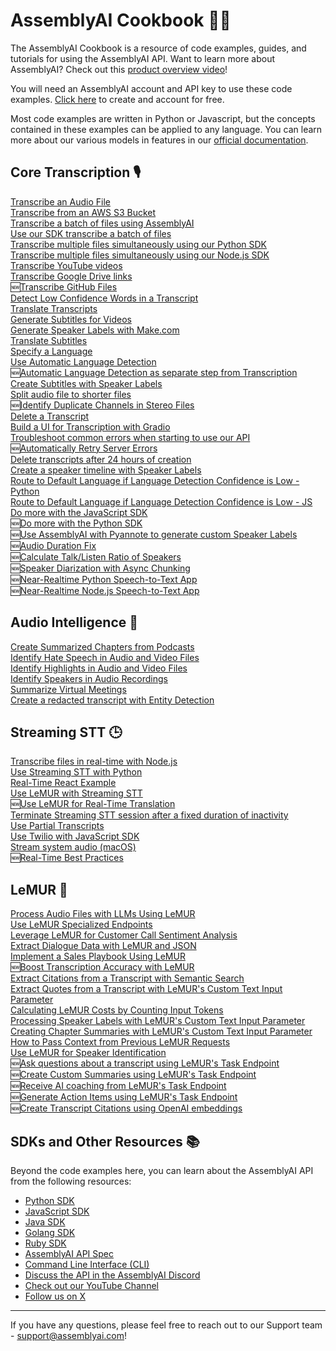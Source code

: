 # AssemblyAI Cookbook 🧑‍🍳
The AssemblyAI Cookbook is a resource of code examples, guides, and tutorials for using the AssemblyAI API. Want to learn more about AssemblyAI? Check out this [product overview video](https://youtu.be/UT1sBCuSJxE)!

You will need an AssemblyAI account and API key to use these code examples. [Click here](https://www.assemblyai.com/dashboard/signup) to create and account for free.

Most code examples are written in Python or Javascript, but the concepts contained in these examples can be applied to any language. You can learn more about our various models in features in our [official documentation](https://www.assemblyai.com/docs/).

## Core Transcription 🎙️
[Transcribe an Audio File](core-transcription/transcribe.ipynb)      
[Transcribe from an AWS S3 Bucket](core-transcription/transcribe_from_s3.ipynb)  
[Transcribe a batch of files using AssemblyAI](core-transcription/transcribe_batch_of_files)   
[Use our SDK transcribe a batch of files](core-transcription/SDK_transcribe_batch_of_files)  
[Transcribe multiple files simultaneously using our Python SDK](core-transcription/SDK_transcribe_batch_of_files/batch_transcription.ipynb)      
[Transcribe multiple files simultaneously using our Node.js SDK](core-transcription/SDK-Node-batch.md)   
[Transcribe YouTube videos](core-transcription/transcribe_youtube_videos.ipynb)  
[Transcribe Google Drive links](core-transcription/transcribing-google-drive-file.md)  
🆕[Transcribe GitHub Files](core-transcription/transcribing-github-files.md)  
[Detect Low Confidence Words in a Transcript](core-transcription/detecting-low-confidence-words.md)  
[Translate Transcripts](core-transcription/translate_transcripts.ipynb)  
[Generate Subtitles for Videos](core-transcription/subtitles.ipynb)\
[Generate Speaker Labels with Make.com](core-transcription/make.com-speaker-labels.md)\
[Translate Subtitles](core-transcription/translate_subtitles.ipynb)     
[Specify a Language](core-transcription/specify-language.ipynb)  
[Use Automatic Language Detection](core-transcription/automatic-language-detection.ipynb)    
🆕[Automatic Language Detection as separate step from Transcription](core-transcription/automatic-language-detection-separate.ipynb)    
[Create Subtitles with Speaker Labels](core-transcription/speaker_labelled_subtitles.ipynb)   
[Split audio file to shorter files](core-transcription/split_audio_file)   
🆕[Identify Duplicate Channels in Stereo Files](core-transcription/identify_duplicate_channels.ipynb)\
[Delete a Transcript ](core-transcription/delete_transcript.ipynb)  
[Build a UI for Transcription with Gradio](core-transcription/gradio-frontend.ipynb)  
[Troubleshoot common errors when starting to use our API](core-transcription/common_errors_and_solutions.md)  
🆕[Automatically Retry Server Errors](core-transcription/retry-server-error.ipynb)  
[Delete transcripts after 24 hours of creation](core-transcription/schedule_delete.ipynb)  
[Create a speaker timeline with Speaker Labels](core-transcription/speaker_timeline.ipynb)\
[Route to Default Language if Language Detection Confidence is Low - Python](core-transcription/automatic-language-detection-route-default-language-python.ipynb)\
[Route to Default Language if Language Detection Confidence is Low - JS](core-transcription/automatic-language-detection-route-default-language-js.md)\
[Do more with the JavaScript SDK](core-transcription/do-more-with-sdk-js.md)\
🆕[Do more with the Python SDK](core-transcription/do-more-with-sdk-python.ipynb)\
🆕[Use AssemblyAI with Pyannote to generate custom Speaker Labels](core-transcription/Use_AssemblyAI_with_Pyannote_to_generate_custom_Speaker_Labels.ipynb)\
🆕[Audio Duration Fix](core-transcription/audio-duration-fix.ipynb)\
🆕[Calculate Talk/Listen Ratio of Speakers](core-transcription/talk-listen-ratio.ipynb)\
🆕[Speaker Diarization with Async Chunking](core-transcription/speaker-diarization-with-async-chunking.ipynb)\
🆕[Near-Realtime Python Speech-to-Text App](https://github.com/AssemblyAI-Solutions/async-chunk-py)\
🆕[Near-Realtime Node.js Speech-to-Text App](https://github.com/AssemblyAI-Solutions/async-chunk-js)

## Audio Intelligence 🤖
[Create Summarized Chapters from Podcasts](audio-intelligence/auto_chapters.ipynb)  
[Identify Hate Speech in Audio and Video Files](audio-intelligence/content_moderation.ipynb)     
[Identify Highlights in Audio and Video Files](audio-intelligence/key_phrases.ipynb)      
[Identify Speakers in Audio Recordings](audio-intelligence/speaker_labels.ipynb)      
[Summarize Virtual Meetings](audio-intelligence/summarization.ipynb)      
[Create a redacted transcript with Entity Detection](audio-intelligence/entity_redaction.ipynb)      

## Streaming STT 🕒
[Transcribe files in real-time with Node.js](streaming-stt/file-transcription-nodejs)\
[Use Streaming STT with Python](streaming-stt/real-time.ipynb)\
[Real-Time React Example](https://github.com/AssemblyAI-Examples/realtime-react-example)\
[Use LeMUR with Streaming STT](streaming-stt/real_time_lemur.ipynb)\
🆕[Use LeMUR for Real-Time Translation](streaming-stt/real_time_translation.ipynb)\
[Terminate Streaming STT session after a fixed duration of inactivity](streaming-stt/terminate_realtime_programmatically.ipynb)\
[Use Partial Transcripts](streaming-stt/partial_transcripts.ipynb)\
[Use Twilio with JavaScript SDK](https://github.com/AssemblyAI/twilio-realtime-tutorial)\
[Stream system audio (macOS)](streaming-stt/transcribe_system_audio.ipynb)\
🆕[Real-Time Best Practices](streaming-stt/real-time-best-practices.ipynb)

## LeMUR 🐾
[Process Audio Files with LLMs Using LeMUR](lemur/using-lemur.ipynb)  
[Use LeMUR Specialized Endpoints](lemur/specialized-endpoints.ipynb)  
[Leverage LeMUR for Customer Call Sentiment Analysis](lemur/call-sentiment-analysis.ipynb)     
[Extract Dialogue Data with LeMUR and JSON](lemur/dialogue-data.ipynb)         
[Implement a Sales Playbook Using LeMUR](lemur/sales-playbook.ipynb)   
🆕[Boost Transcription Accuracy with LeMUR](lemur/custom-vocab-lemur.ipynb)  
[Extract Citations from a Transcript with Semantic Search](lemur/transcript-citations.ipynb)    
[Extract Quotes from a Transcript with LeMUR's Custom Text Input Parameter](lemur/timestamped-transcripts.ipynb)    
[Calculating LeMUR Costs by Counting Input Tokens](lemur/counting-tokens.ipynb)  
[Processing Speaker Labels with LeMUR's Custom Text Input Parameter](lemur/input-text-speaker-labels.ipynb)  
[Creating Chapter Summaries with LeMUR's Custom Text Input Parameter](lemur/input-text-chapters.ipynb)  
[How to Pass Context from Previous LeMUR Requests](lemur/past-response-prompts.ipynb)  
[Use LeMUR for Speaker Identification](lemur/speaker-identification.ipynb)  
🆕[Ask questions about a transcript using LeMUR's Task Endpoint](lemur/task-endpoint-structured-QA.ipynb)  
🆕[Create Custom Summaries using LeMUR's Task Endpoint](lemur/task-endpoint-custom-summary.ipynb)    
🆕[Receive AI coaching from LeMUR's Task Endpoint](lemur/task-endpoint-ai-coach.ipynb)    
🆕[Generate Action Items using LeMUR's Task Endpoint](lemur/task-endpoint-action-items.ipynb)\
🆕[Create Transcript Citations using OpenAI embeddings](lemur/lemur-transcript-citations.ipynb)

## SDKs and Other Resources 📚
Beyond the code examples here, you can learn about the AssemblyAI API from the following resources:
- [Python SDK](https://github.com/AssemblyAI/assemblyai-python-sdk)
- [JavaScript SDK](https://github.com/AssemblyAI/assemblyai-node-sdk)
- [Java SDK](https://github.com/AssemblyAI/assemblyai-java-sdk)
- [Golang SDK](https://github.com/AssemblyAI/assemblyai-go-sdk)
- [Ruby SDK](https://github.com/AssemblyAI/assemblyai-ruby-sdk)
- [AssemblyAI API Spec](https://github.com/AssemblyAI/assemblyai-api-spec)
- [Command Line Interface (CLI)](https://github.com/AssemblyAI/assemblyai-cli)
- [Discuss the API in the AssemblyAI Discord](https://www.assemblyai.com/discord)
- [Check out our YouTube Channel](https://www.youtube.com/c/assemblyai)
- [Follow us on X](https://twitter.com/AssemblyAI)

***
If you have any questions, please feel free to reach out to our Support team - support@assemblyai.com!
